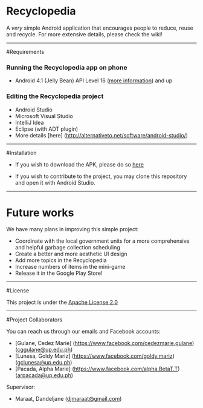 # Recyclopedia
A *very* simple Android application that encourages people to reduce, reuse and recycle. For more extensive details, please check the wiki!

---
#Requirements

### Running the Recyclopedia app on phone
* Android 4.1 (Jelly Bean) API Level 16 ([more information](https://developer.android.com/about/versions/android-4.1.html)) and up

### Editing the Recyclopedia project
* Android Studio
* Microsoft Visual Studio
* IntelliJ Idea
* Eclipse (with ADT plugin)
* More details [here] (http://alternativeto.net/software/android-studio/)


---
#Installation

* If you wish to download the APK, please do so [here]()

* If you wish to contribute to the project, you may clone this repository and open it with Android Studio.

---
# Future works


We have many plans in improving this simple project:

* Coordinate with the local government units for a more comprehensive and helpful garbage collection scheduling
* Create a better and more aesthetic UI design
* Add more topics in the Recyclopedia
* Increase numbers of items in the mini-game
* Release it in the Google Play Store!

---
#License

This project is under the [Apache License 2.0](https://www.apache.org/licenses/LICENSE-2.0)

---
#Project Collaborators

You can reach us through our emails and Facebook accounts:
* [Gulane, Cedez Marie] (https://www.facebook.com/cedezmarie.gulane) (cggulane@up.edu.ph)
* [Lunesa, Goldy Mariz] (https://www.facebook.com/goldy.mariz) (gclunesa@up.edu.ph)
* [Pacada, Alpha Marie] (https://www.facebook.com/alpha.BetaT.T) (arpacada@up.edu.ph)

Supervisor:
* Maraat, Dandeljane (djmaraat@gmail.com)






